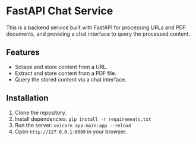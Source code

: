 # FastAPI Chat Service

This is a backend service built with FastAPI for processing URLs and PDF documents, and providing a chat interface to query the processed content.

## Features
- Scrape and store content from a URL.
- Extract and store content from a PDF file.
- Query the stored content via a chat interface.

## Installation
1. Clone the repository.
2. Install dependencies: `pip install -r requirements.txt`
3. Run the server: `uvicorn app.main:app --reload`
4. Open `http://127.0.0.1:8000` in your browser.
